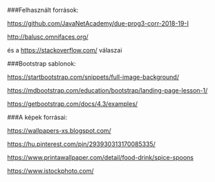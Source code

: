 ﻿###Felhasznált források:

https://github.com/JavaNetAcademy/due-prog3-corr-2018-19-I

http://balusc.omnifaces.org/

és a https://stackoverflow.com/ válaszai

###Bootstrap sablonok:

https://startbootstrap.com/snippets/full-image-background/

https://mdbootstrap.com/education/bootstrap/landing-page-lesson-1/

https://getbootstrap.com/docs/4.3/examples/

###A képek forrásai:

https://wallpapers-xs.blogspot.com/

https://hu.pinterest.com/pin/293930313170085335/

https://www.printawallpaper.com/detail/food-drink/spice-spoons

https://www.istockphoto.com/
